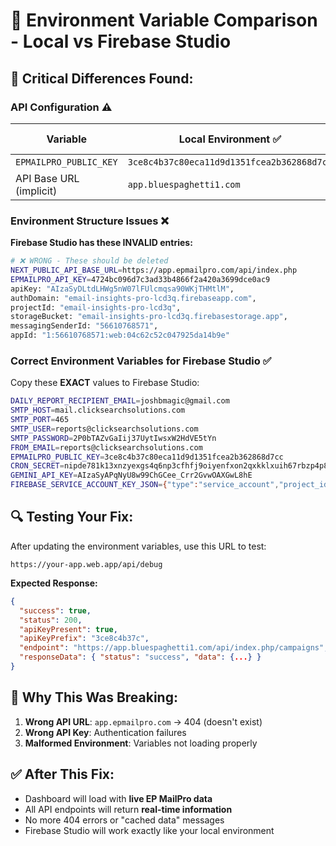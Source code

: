 # 🔧 Environment Variable Comparison - Local vs Firebase Studio

## 🎯 **Critical Differences Found:**

### **API Configuration** ⚠️

| Variable | Local Environment ✅ | Firebase Studio ❌ | Fix Required |
|----------|---------------------|-------------------|--------------|
| `EPMAILPRO_PUBLIC_KEY` | `3ce8c4b37c80eca11d9d1351fcea2b362868d7cc` | `4724bc096d7c3ad33b4866f2a420a3699dce0ac9` | **UPDATE** |
| API Base URL (implicit) | `app.bluespaghetti1.com` | `app.epmailpro.com` | **REMOVE** |

### **Environment Structure Issues** ❌

**Firebase Studio has these INVALID entries:**
```bash
# ❌ WRONG - These should be deleted
NEXT_PUBLIC_API_BASE_URL=https://app.epmailpro.com/api/index.php
EPMAILPRO_API_KEY=4724bc096d7c3ad33b4866f2a420a3699dce0ac9
apiKey: "AIzaSyDLtdLHWg5nW07lFUlcmqsa90WKjTHMtlM",
authDomain: "email-insights-pro-lcd3q.firebaseapp.com",
projectId: "email-insights-pro-lcd3q",
storageBucket: "email-insights-pro-lcd3q.firebasestorage.app",
messagingSenderId: "56610768571",
appId: "1:56610768571:web:04c62c52c047925da14b9e"
```

### **Correct Environment Variables for Firebase Studio** ✅

Copy these **EXACT** values to Firebase Studio:

```bash
DAILY_REPORT_RECIPIENT_EMAIL=joshbmagic@gmail.com
SMTP_HOST=mail.clicksearchsolutions.com
SMTP_PORT=465
SMTP_USER=reports@clicksearchsolutions.com
SMTP_PASSWORD=2P0bTAZvGaIij37UytIwsxW2HdVE5tYn
FROM_EMAIL=reports@clicksearchsolutions.com
EPMAILPRO_PUBLIC_KEY=3ce8c4b37c80eca11d9d1351fcea2b362868d7cc
CRON_SECRET=nipde781k13xnzyexgs4q6np3cfhfj9oiyenfxon2qxkklxuih67rbzp4p83tq99
GEMINI_API_KEY=AIzaSyAPqNyU8w99ChGCee_Crr2GvwOAXGwL8hE
FIREBASE_SERVICE_ACCOUNT_KEY_JSON={"type":"service_account","project_id":"email-insights-pro-lcd3q","private_key_id":"d4193fa34b8766a6b7dea65e66b0e6c70cf64ebd","private_key":"-----BEGIN PRIVATE KEY-----\nMIIEvQIBADANBgkqhkiG9w0BAQEFAASCBKcwggSjAgEAAoIBAQC9YDpA8afCMWAM\nC1zn+atiRDhH7x6+F3nOU3/HPQyB3kW/fx61QqcdGKKcDHGKcdlQ5KrB03lTD6uy\nKYTV2Z9eBFM7Srvu/HxInEoA9LY5Bp6m+UHna6Kl9PQmBCTIRr+KhlL3hvKzX86k\n7Mgfe6PjP+P/fLWySpysBeSvT36Om+wtmZ50IE6oO/JU19PN1V9SAopay8sMuGWF\nOKSeIfLtCPvesAjNLjIgQLUGLpIKgiGY5BKwzQcBPTWT26WCQyY3zteCz6wykwQw\nZvjH3YnQaAykifwctvkmBSH4pFeK3u/G4C19nw2VaHxakUQs/AGbsW2Vp1PiQBP\n1QU1yv/XAgMBAAECggEAL8cz20e8ue9IGrHRNkuU1D1+75MiL/ZvSkFhxwwdeDRy\nZ250emm/DMW23OT8zl+L4u9WL4GhpfWZrWDxPRzjKs6vixF/WbvExXL87sHOqZOE\nen7/hBnxVqp24JKCDy9eSt45125qFBxTX+PHV74TapWnecFme/18CqCQAjTtqp+3\n+LJ+cbrfqvrfOkCZ768tU1ltbwl00CfOZG8hKCzqmoRlXWmVNygmwW51QWG74AHt\nmz0guJ8Ph4MtRBH3MhgKH53G5CeHxtrntuIdSmvlT7zaLIW/LuTe0idzCY4xBzJS\nvnN0YO3YaCnI2XiydncA2lB9w64uYKS0vobUpFkvVQKBgQDfdypNU+AvPEQkSbaL\nbogaueIh6sqSU4LToaGqMJubcXVUQLyTwos/G8hKCzqmoRlXWmVNygmwW51QWG74AHt\nmz0guJ8Ph4MtRBH3MhgKH53G5CeHxtrntuIdSmvlT7zaLIW/LuTe0idzCY4xBzJS\nvnN0YO3YaCnI2XiydncA2lB9w64uYKS0vobUpFkvVQKBgQDfdypNU+AvPEQkSbaL\nbogaueIh6sqSU4LToaGqMJubcXVUQLyTwo14AyP5Dj8QU5qHjE5L4Qn7cZrNjvgT\njg+5ldubDOxlr0nvnJz/aAwXbtBca8vMxvReWNVIzwL2121Abz6EUFG5MWS4uWIf\n2J57ItoWpLs66+ZmahYsc5gjWwKBgQDY8oA0190SwFk4IyV9uLSTnjEh+deHXdP7\nLwWCJSg5r+iYWKCvLPaEuFbajKnOlykJt1NVN+MPq62igGBBrrnbokzPybZ4JwNW\nThKZ5DVgdTTo3A51vaIgUR6FJS7rhXJx9IBDH8ohzAf48As/MrJC4edAlriTgtLs\nthKnAnhqNQKBgD9MfgsRazt2EsdEqhSs5pjLdqas31y7kx9ndWfEBQ/u/5EyFTi1\nr2UDXrk5s9toEym6MKOFx1IWSAdaLCM95m5naKFu87eKA6N/9WjTjDlHBnZngn8r\nDCV9fEz3dpt9QlEyMb9BESUoPKOmv4jNz3aJ1MT9PJvgHo98FXPZ+oppAoGBAIQ5\nMIiEdBoEn5wGV8hLNcuuo5Vol8LKHfO+keXjTaPzIZkQk0aQ6eK0E0N6bdga6wkf\n8atDt6EKanZbNc9ydZZ2Uchm0U5jwLXuOYoPu7SBWvD9hdae8Fwv9KEDq5giKkFn\n2nCOxHxaxRUlAEU1Us5Orsn/0pkdJ/7bbXzalZdtAoGAC8o5WmIx3Lz12ZC8BAzV\nkGdz6cp2pwcT/eKojOR6UJ0RFyMulOfjoPa6I4/72kaylcCc7xrWdG7/igB+3Xa1\nDrd014UgZ40GqrHuBhEOZKlKPSN36xHhmCzMzplJBoozRoaMsbIMjmyxCb3ORDAC\ntXKBjjDfhDtUFtu5Yk8G7m0=\n-----END PRIVATE KEY-----\n","client_email":"firebase-adminsdk-fbsvc@email-insights-pro-lcd3q.iam.gserviceaccount.com","client_id":"109662140030333027680","auth_uri":"https://accounts.google.com/o/oauth2/auth","token_uri":"https://oauth2.googleapis.com/token","auth_provider_x509_cert_url":"https://www.googleapis.com/oauth2/v1/certs","client_x509_cert_url":"https://www.googleapis.com/robot/v1/metadata/x509/firebase-adminsdk-fbsvc%40email-insights-pro-lcd3q.iam.gserviceaccount.com","universe_domain":"googleapis.com"}
```

## 🔍 **Testing Your Fix:**

After updating the environment variables, use this URL to test:
```
https://your-app.web.app/api/debug
```

**Expected Response:**
```json
{
  "success": true,
  "status": 200,
  "apiKeyPresent": true,
  "apiKeyPrefix": "3ce8c4b37c",
  "endpoint": "https://app.bluespaghetti1.com/api/index.php/campaigns",
  "responseData": { "status": "success", "data": {...} }
}
```

## 🚨 **Why This Was Breaking:**

1. **Wrong API URL**: `app.epmailpro.com` → 404 (doesn't exist)
2. **Wrong API Key**: Authentication failures  
3. **Malformed Environment**: Variables not loading properly

## ✅ **After This Fix:**

- Dashboard will load with **live EP MailPro data**
- All API endpoints will return **real-time information** 
- No more 404 errors or "cached data" messages
- Firebase Studio will work exactly like your local environment

